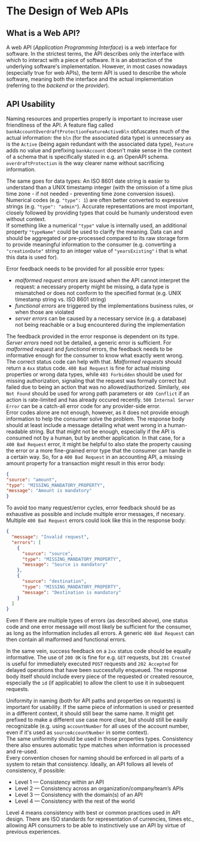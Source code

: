 # The Design of Web APIs

## What is a Web API?

A web API (_Application Programming Interface_) is a web interface for software. In the strictest terms, the API describes only the interface with which to interact with a piece of software. It is an abstraction of the underlying software's implementation. However, in most cases nowadays (especially true for web APIs), the term API is used to describe the whole software, meaning both the interface and the actual implementation (referring to the _backend_ or the _provider_).

## API Usability

Naming resources and properties properly is important to increase user friendliness of the API. A feature flag called `bankAccountOverdraftProtectionFeatureActiveBln` obfuscates much of the actual information: the `bln` (for the associated data type) is unnecessary as is the `Active` (being again redundant with the associated data type), `Feature` adds no value and prefixing `bankAccount` doesn't make sense in the context of a schema that is specifically stated in e.g. an OpenAPI schema. `overdraftProtection` is the way clearer name without sacrificing information.

The same goes for data types: An ISO 8601 date string is easier to understand than a UNIX timestamp integer (with the omission of a time plus time zone - if not needed - preventing time zone conversion issues). Numerical codes (e.g. `"type": 1`) are often better converted to expressive strings (e.g. `"type": "admin"`). Accurate representations are most important, closely followed by providing types that could be humanly understood even without context.  
If something like a numerical `"type"` value is internally used, an additional property `"typeName"` could be used to clarify the meaning. Data can and should be aggregated or pre-processed compared to its raw storage form to provide meaningful information to the consumer (e.g. converting a `"creationDate"` string to an integer value of `"yearsExisting"` i that is what this data is used for).

Error feedback needs to be provided for all possible error types:
- _malformed request errors_ are issued when the API cannot interpret the request: a necessary property might be missing, a data type is mismatched or does not conform to the specified format (e.g. UNIX timestamp string vs. ISO 8601 string)
- _functional errors_ are triggered by the implementations business rules, or when those are violated
- _server errors_ can be caused by a necessary service (e.g. a database) not being reachable or a bug encountered during the implementation

The feedback provided in the error response is dependent on its type. _Server errors_ need not be detailed, a generic error is sufficient. For _malformed request_ and _functional_ errors, the feedback needs to be informative enough for the consumer to know what exactly went wrong.  
The correct status code can help with that. _Malformed requests_ should return a `4xx` status code. `400 Bad Request` is fine for actual missing properties or wrong data types, while `403 Forbidden` should be used for missing authorization, signaling that the request was formally correct but failed due to being an action that was no allowed/authorized. Similarly, `404 Not Found` should be used for wrong path parameters or `409 Conflict` if an action is rate-limited and has already occured recently.
`500 Internal Server Error` can be a catch-all error code for any provider-side error.  
Error codes alone are not enough, however, as it does not provide enough information to help the consumer solve the problem. The response body should at least include a message detailing what went wrong in a human-readable string. But that might not be enough, especially if the API is consumed not by a human, but by another application. In that case, for a `400 Bad Request` error, it might be helpful to also state the property causing the error or a more fine-grained error type that the consumer can handle in a certain way. So, for a `400 Bad Request` in an accounting API, a missing amount property for a transaction might result in this error body:

  ```json
  {
"source": "amount",
"type": "MISSING_MANDATORY_PROPERTY",
"message": "Amount is mandatory"
}
```

To avoid too many request/error cycles, error feedback should be as exhaustive as possible and include multiple error messages, if necesary. Multiple `400 Bad Request` errors could look like this in the response body:

```json
{
  "message": "Invalid request",
  "errors": [
    {
      "source": "source",
      "type": "MISSING_MANDATORY_PROPERTY",
      "message": "Source is mandatory"
    },
    {
      "source": "destination",
      "type": "MISSING_MANDATORY_PROPERTY",
      "message": "Destination is mandatory"
    }
  ]
}
```

Even if there are multiple types of errors (as described above), one status code and one error message will most likely be sufficient for the consumer, as long as the information includes all errors. A generic `400 Bad Request` can then contain all malformed and functional errors.

In the same vein, success feedback on a `2xx` status code should be equally informative. The use of `200 OK` is fine for e.g. `GET` requests, but `201 Created` is useful for immediately executed `POST` requests and `202 Accepted` for delayed operations that have been successfully enqueued. The response body itself should include every piece of the requested or created resource, especially the `id` (if applicable) to allow the client to use it in subsequent requests.

Uniformity in naming (both for API paths and properties on requests) is important for usability. If the same piece of information is used or presented in a different context, it should still bear the same name. It might get prefixed to make a different use case more clear, but should still be easily recognizable (e.g. using `accountNumber` for all uses of the account number, even if it's used as `sourceAccountNumber` in some context).  
The same uniformity should be used in those properties types. Consistency there also ensures automatic type matches when information is processed and re-used.  
Every convention chosen for naming should be enforced in all parts of a system to retain that consistency. Ideally, an API follows all levels of consistency, if possible:
- Level 1 — Consistency within an API
- Level 2 — Consistency across an organization/company/team’s APIs
- Level 3 — Consistency with the domain(s) of an API
- Level 4 — Consistency with the rest of the world

Level 4 means consistency with best or common practices used in API design. There are ISO standards for representation of currencies, times etc., allowing API consumers to be able to instinctively use an API by virtue of previous experiences.